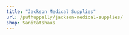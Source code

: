```yaml
---
title: "Jackson Medical Supplies"
url: /puthuppally/jackson-medical-supplies/
shop: Sanitätshaus
---
```

